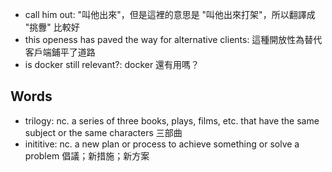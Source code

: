 - call him out: "叫他出來"，但是這裡的意思是 "叫他出來打架"，所以翻譯成 "挑釁" 比較好
- this openess has paved the way for alternative clients: 這種開放性為替代客戶端鋪平了道路
- is docker still relevant?: docker 還有用嗎？

## Words

- trilogy: nc. a series of three books, plays, films, etc. that have the same subject or the same characters 三部曲
- inititive: nc. a new plan or process to achieve something or solve a problem 倡議；新措施；新方案